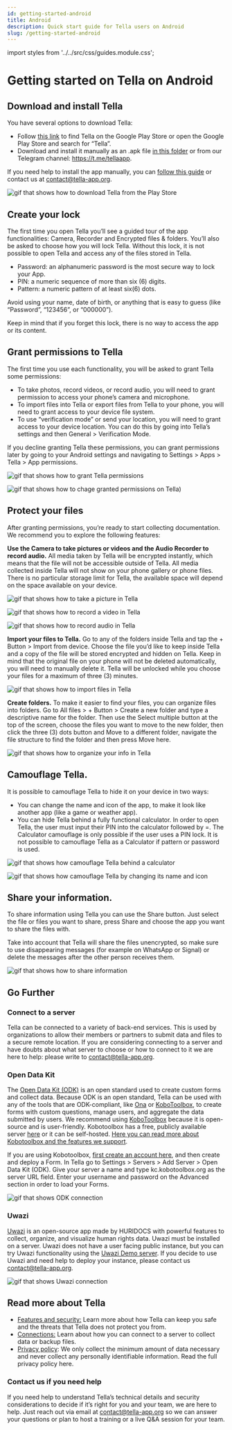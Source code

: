 ```yaml
---
id: getting-started-android
title: Android
description: Quick start guide for Tella users on Android
slug: /getting-started-android
---
```

import styles from '../../src/css/guides.module.css';


# Getting started on Tella on Android

## Download and install Tella

You have several options to download Tella:
- Follow [this link](https://play.google.com/store/apps/details?id=org.hzontal.tella&hl=en&gl=US&pli=1) to find Tella on the Google Play Store or open the Google Play Store and search for “Tella”.
- Download and install it manually as an .apk file [in this folder](https://web.tresorit.com/l/JgMjK#FV9IoIZdDxwAUPqtupJzsQ) or from our Telegram channel: https://t.me/tellaapp. 

If you need help to install the app manually, you can [follow this guide](https://todo.com) or contact us at contact@tella-app.org.

![gif that shows how to download Tella from the Play Store](/img/getting-started/android/find-tella.gif "find and download gif")


## Create your lock 

The first time you open Tella you’ll see a guided tour of the app functionalities: Camera, Recorder and Encrypted files & folders. You’ll also be asked to choose how you will lock Tella. Without this lock, it is not possible to open Tella and access any of the files stored in Tella. 
- Password: an alphanumeric password is the most secure way to lock your App.
- PIN: a numeric sequence of more than six (6) digits.
- Pattern: a numeric pattern of at least six(6) dots.

Avoid using your name, date of birth, or anything that is easy to guess (like “Password”, “123456”, or “000000”).

Keep in mind that if you forget this lock, there is no way to access the app or its content.
 








## Grant permissions to Tella
The first time you use each functionality, you will be asked to grant Tella some permissions:
- To take photos, record videos, or record audio, you will need to grant permission to access your phone’s camera and microphone.
- To import files into Tella or export files from Tella to your phone, you will need to grant access to your device file system.
- To use “verification mode” or send your location, you will need to grant access to your device location. You can do this by going into Tella’s settings and then General > Verification Mode.

If you decline granting Tella these permissions, you can grant permissions later by going to your Android settings and navigating to Settings > Apps > Tella > App permissions.

![gif that shows how to grant Tella permissions](/img/getting-started/android/permissions.gif "grating permission gif")


![gif that shows how to chage granted permissions on Tella)](/img/getting-started/android/permissions-change.gif "change the granted permission")



## Protect your files
After granting permissions, you’re ready to start collecting documentation. We recommend you to explore the following features:

**Use the Camera to take pictures or videos and the Audio Recorder to record audio.** All media taken by Tella will be encrypted instantly, which means that the file will not be accessible outside of Tella. All media collected inside Tella will not show on your phone gallery or phone files. There is no particular storage limit for Tella, the available space will depend on the space available on your device. 

![gif that shows how to take a picture in Tella](/img/getting-started/android/picture.gif "take a picture in Tella")

![gif that shows how to record a video in Tella](/img/getting-started/android/video.gif "video recording in Tella")

![gif that shows how to record audio in Tella](/img/getting-started/android/audio.gif "audio recording in Tella")



**Import your files to Tella.** Go to any of the folders inside Tella and tap the + Button > Import from device. Choose the file you’d like to keep inside Tella and a copy of the file will be stored encrypted and hidden on Tella. Keep in mind that the original file on your phone will not be deleted automatically, you will need to manually delete it. Tella will be unlocked while you choose your files for a maximum of three (3) minutes.

![gif that shows how to import files in Tella](/img/getting-started/android/import.gif "import files in Tella")





**Create folders.** To make it easier to find your files, you can organize files into folders. Go to All files > + Button > Create a new folder and type a descriptive name for the folder. Then use the Select multiple button at the top of the screen, choose the files you want to move to the new folder, then click the three (3) dots button and Move to a different folder, navigate the file structure to find the folder and then press Move here. 

![gif that shows how to organize your info in Tella](/img/getting-started/android/folders-rename.gif "organize files in Tella")









## Camouflage Tella.
It is possible to camouflage Tella to hide it on your device in two ways:
- You can change the name and icon of the app, to make it look like another app (like a game or weather app).
- You can hide Tella behind a fully functional calculator. In order to open Tella, the user must input their PIN into the calculator followed by =. The Calculator camouflage is only possible if the user uses a PIN lock. It is not possible to camouflage Tella as a Calculator if pattern or password is used.

![gif that shows how camouflage Tella behind a calculator](/img/getting-started/android/camouflage-calc.gif "camouflage Tella with a calculator")

![gif that shows how camouflage Tella by changing its name and icon](/img/getting-started/android/camouflage-icon.gif "camouflage Tella changing its icon")


## Share your information. 
To share information using Tella you can use the Share button. Just select the file or files you want to share, press Share and choose the app you want to share the files with. 

Take into account that Tella will share the files unencrypted, so make sure to use disappearing messages (for example on WhatsApp or Signal) or delete the messages after the other person receives them.

![gif that shows how to share information](/img/getting-started/android/share.gif "share information with third party apps")



## Go Further
### Connect to a server
Tella can be connected to a variety of back-end services. This is used by organizations to allow their members or partners to submit data and files to a secure remote location. If you are considering connecting to a server and have doubts about what server to choose or how to connect to it we are here to help: please write to contact@tella-app.org.



### Open Data Kit

The [Open Data Kit (ODK)](https://getodk.org/) is an open standard used to create custom forms and collect data. Because ODK is an open standard, Tella can be used with any of the tools that are ODK-compliant, like [Ona](https://ona.io/home/) or [KoboToolbox](https://www.kobotoolbox.org/), to create forms with custom questions, manage users, and aggregate the data submitted by users. We recommend using [KoboToolbox](https://www.kobotoolbox.org/) because it is open-source and is user-friendly. Kobotoolbox has a free, publicly available server [here](https://kf.kobotoolbox.org/) or it can be self-hosted. [Here you can read more about Kobotoolbox and the features we support](https://tella.slite.com/app/docs/r7vxebjDQ3TAWE).

If you are using Kobotoolbox, [first create an account here](https://kf.kobotoolbox.org/accounts/login/), and then create and deploy a Form. In Tella go to Settings > Servers > Add Server > Open Data Kit (ODK). Give your server a name and type kc.kobotoolbox.org as the server URL field.  Enter your username and password on the Advanced section in order to load your Forms.

![gif that shows ODK connection](/img/getting-started/android/kobo.gif "ODK connection")

### Uwazi
[Uwazi](https://uwazi.io/) is an open-source app made by HURIDOCS with powerful features to collect, organize, and visualize human rights data. Uwazi must be installed on a server. Uwazi does not have a user facing public instance, but you can try Uwazi functionality using the [Uwazi Demo server](https://demo.uwazi.io/). If you decide to use Uwazi and need help to deploy your instance, please contact us contact@tella-app.org.

![gif that shows Uwazi connection](/img/getting-started/android/uwazi.gif "Uwazi connection")






## Read more about Tella
- [Features and security:](/security-and-privacy) Learn more about how Tella can keep you safe and the threats that Tella does not protect you from.
- [Connections:](/getting-started-android#connect-to-a-server) Learn about how you can connect to a server to collect data or backup files.
- [Privacy policy](https://docs.tella-app.org/p/U-EOn57whEMiwr/Tella-Privacy-Policy): We only collect the minimum amount of data necessary and never collect any personally identifiable information. Read the full privacy policy here.

### Contact us if you need help
If you need help to understand Tella’s technical details and security considerations to decide if it’s right for you and your team, we are here to help. Just reach out via email at contact@tella-app.org so we can answer your questions or plan to host a training or a live Q&A session for your team.
